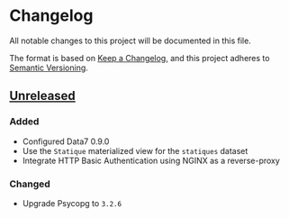 # Changelog

All notable changes to this project will be documented in this file.

The format is based on [Keep a Changelog](https://keepachangelog.com/en/1.1.0/),
and this project adheres to
[Semantic Versioning](https://semver.org/spec/v2.0.0.html).

## [Unreleased]

### Added

- Configured Data7 0.9.0
- Use the `Statique` materialized view for the `statiques` dataset
- Integrate HTTP Basic Authentication using NGINX as a reverse-proxy

### Changed

- Upgrade Psycopg to `3.2.6`

[unreleased]: https://github.com/MTES-MCT/qualicharge/
